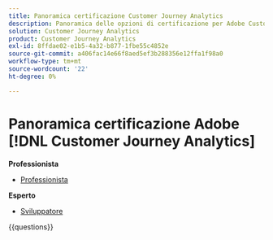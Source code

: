 ```yaml
---
title: Panoramica certificazione Customer Journey Analytics
description: Panoramica delle opzioni di certificazione per Adobe Customer Journey Analytics
solution: Customer Journey Analytics
product: Customer Journey Analytics
exl-id: 8ffdae02-e1b5-4a32-b877-1fbe55c4852e
source-git-commit: a406fac14e66f8aed5ef3b288356e12ffa1f98a0
workflow-type: tm+mt
source-wordcount: '22'
ht-degree: 0%

---
```


# Panoramica certificazione Adobe [!DNL Customer Journey Analytics]

**Professionista**

* [Professionista](/help/certifications/acja/acja-p-business.md)

**Esperto**

* [Sviluppatore](/help/certifications/acja/acja-e-developer.md) <!--AD0-E604-->

{{questions}}

